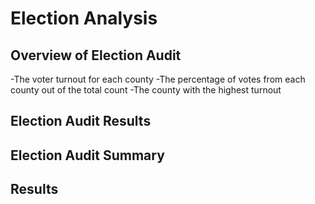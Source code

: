 # Election Analysis


## Overview of Election Audit
-The voter turnout for each county
-The percentage of votes from each county out of the total count
-The county with the highest turnout



## Election Audit Results



## Election Audit Summary

## Results
